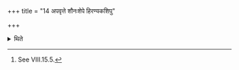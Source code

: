 +++
title = "14 अपवृत्ते शौनःशेपे हिरण्यकशिपु"

+++

<details><summary>थिते</summary>

14. After the completion the Śunaḥśepa (-story), (the sacrificer) gives the golden cushion to the Hotr̥; the gold bundles to the Adhvaryu, and (also) the plates (used) at the (time of) sprinkling (of water on the sacrificer) (he gives to the Adhvaryu).[^1]  

[^1]: See VIII.15.5. 
</details>
